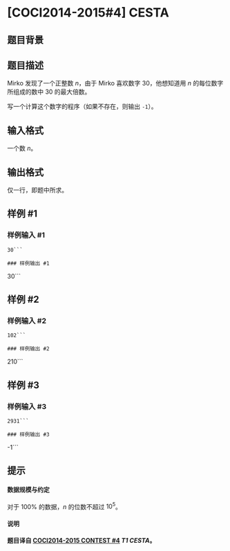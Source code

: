 # [COCI2014-2015#4] CESTA

## 题目背景



## 题目描述

Mirko 发现了一个正整数 $n$，由于 Mirko 喜欢数字 $30$，他想知道用 $n$ 的每位数字所组成的数中 $30$ 的最大倍数。

写一个计算这个数字的程序（如果不存在，则输出 `-1`）。

## 输入格式

一个数 $n$。

## 输出格式

仅一行，即题中所求。

## 样例 #1

### 样例输入 #1
```
30```

### 样例输出 #1

```
30```

## 样例 #2

### 样例输入 #2
```
102```

### 样例输出 #2

```
210```

## 样例 #3

### 样例输入 #3
```
2931```

### 样例输出 #3

```
-1```

## 提示

#### 数据规模与约定

对于 $100\%$ 的数据，$n$ 的位数不超过 $10^5$。

#### 说明

**题目译自 [COCI2014-2015 CONTEST #4](https://hsin.hr/coci/archive/2014_2015/contest4_tasks.pdf) _T1 CESTA_。**
